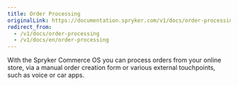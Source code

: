 ```yaml
---
title: Order Processing
originalLink: https://documentation.spryker.com/v1/docs/order-processing
redirect_from:
  - /v1/docs/order-processing
  - /v1/docs/en/order-processing
---
```


With the Spryker Commerce OS you can process orders from your online store, via a manual order creation form or various external touchpoints, such as voice or car apps.

 <!--
**See also:**

* Manual Order Creation
-->
